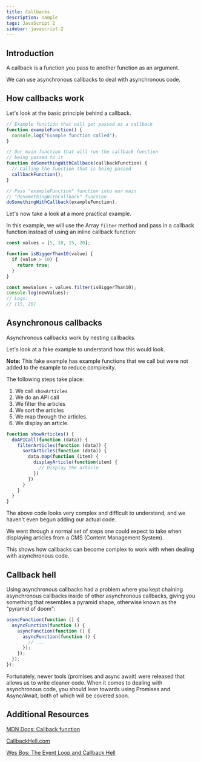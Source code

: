 ```yaml
---
title: Callbacks
description: sample
tags: JavaScript 2
sidebar: javascript-2
---
```


## Introduction

A callback is a function you pass to another function as an argument.

We can use asynchronous callbacks to deal with asynchronous code.

## How callbacks work

Let's look at the basic principle behind a callback.

```js
// Example function that will get passed as a callback
function exampleFunction() {
  console.log("Example function called");
}

// Our main function that will run the callback function
// being passed to it
function doSomethingWithCallback(callbackFunction) {
  // Calling the function that is being passed
  callbackFunction();
}

// Pass "exampleFunction" function into our main
// "doSomethingWithCallback" function
doSomethingWithCallback(exampleFunction);
```

Let's now take a look at a more practical example.

In this example, we will use the Array `filter` method and pass in a callback function instead of using an inline callback function:

```js
const values = [5, 10, 15, 20];

function isBiggerThan10(value) {
  if (value > 10) {
    return true;
  }
}

const newValues = values.filter(isBiggerThan10);
console.log(newValues);
// Logs:
// [15, 20]
```

## Asynchronous callbacks

Asynchronous callbacks work by nesting callbacks.

Let's look at a fake example to understand how this would look.

**Note:** This fake example has example functions that we call but were not added to the example to reduce complexity.

The following steps take place:

1. We call `showArticles`
2. We do an API call
3. We filter the articles
4. We sort the articles
5. We map through the articles.
6. We display an article.

```js
function showArticles() {
  doAPICall(function (data)) {
    filterArticles(function (data)) {
      sortArticles(function (data)) {
        data.map(function (item) {
          displayArticle(function(item) {
            // Display the article
          })
        })
      }
    }
  }
}
```

The above code looks very complex and difficult to understand, and we haven't even begun adding our actual code.

We went through a normal set of steps one could expect to take when displaying articles from a CMS (Content Management System).

This shows how callbacks can become complex to work with when dealing with asynchronous code.

## Callback hell

Using asynchronous callbacks had a problem where you kept chaining asynchronous callbacks inside of other asynchronous callbacks, giving you something that resembles a pyramid shape, otherwise known as the "pyramid of doom":

```js
asyncFunction(function () {
  asyncFunction(function () {
    asyncFunction(function () {
      asyncFunction(function () {
        // ...
      });
    });
  });
});
```

Fortunately, newer tools (promises and async await) were released that allows us to write cleaner code. When it comes to dealing with asynchronous code, you should lean towards using Promises and Async/Await, both of which will be covered soon.

## Additional Resources

[MDN Docs: Callback function](https://developer.mozilla.org/en-US/docs/Glossary/Callback_function)

[CallbackHell.com](http://callbackhell.com/)

[Wes Bos: The Event Loop and Callback Hell](https://wesbos.com/javascript/12-advanced-flow-control/66-the-event-loop-and-callback-hell)
